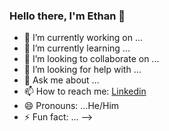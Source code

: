 ### Hello there, I'm Ethan 👋


- 🔭 I’m currently working on ...
- 🌱 I’m currently learning ...
- 👯 I’m looking to collaborate on ...
- 🤔 I’m looking for help with ...
- 💬 Ask me about ...
- 📫 How to reach me: [Linkedin](https://www.linkedin.com/in/ethan-liu-069717216/)
- 😄 Pronouns: ...He/Him
- ⚡ Fun fact: ...
-->
